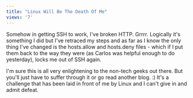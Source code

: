 ```yaml
---
title: "Linux Will Be The Death Of Me"
views: '7'
---
```

<p>Somehow in getting SSH to work, I've broken HTTP.  Grrrr.  Logically it's something I did but I've retraced my steps and as far as I know the only thing I've changed is the hosts.allow and hosts.deny files - which if I put them back to the way they were (as Carlos was helpful enough to do yesterday), locks me out of SSH again.</p>
<p>I'm sure this is all very enlightening to the non-tech geeks out there.  But you'll just have to suffer through it or go read another blog.  :)  It's a challenge that has been laid in front of me by Linux and I can't give in and admit defeat.</p>
